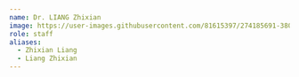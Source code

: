 ```yaml
---
name: Dr. LIANG Zhixian
image: https://user-images.githubusercontent.com/81615397/274185691-38071d47-5504-4ae0-b05d-cb6f2fb5baeb.png
role: staff
aliases:
  - Zhixian Liang
  - Liang Zhixian
---
```

